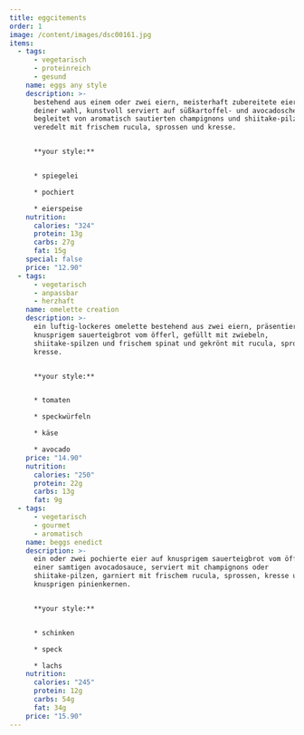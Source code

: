 ```yaml
---
title: eggcitements
order: 1
image: /content/images/dsc00161.jpg
items:
  - tags:
      - vegetarisch
      - proteinreich
      - gesund
    name: eggs any style
    description: >-
      bestehend aus einem oder zwei eiern, meisterhaft zubereitete eier nach
      deiner wahl, kunstvoll serviert auf süßkartoffel- und avocadoscheiben.
      begleitet von aromatisch sautierten champignons und shiitake-pilzen,
      veredelt mit frischem rucula, sprossen und kresse.


      **your style:**


      * spiegelei

      * pochiert

      * eierspeise
    nutrition:
      calories: "324"
      protein: 13g
      carbs: 27g
      fat: 15g
    special: false
    price: "12.90"
  - tags:
      - vegetarisch
      - anpassbar
      - herzhaft
    name: omelette creation
    description: >-
      ein luftig-lockeres omelette bestehend aus zwei eiern, präsentiert auf
      knusprigem sauerteigbrot vom öfferl, gefüllt mit zwiebeln,
      shiitake-spilzen und frischem spinat und gekrönt mit rucula, sprossen und
      kresse.


      **your style:**


      * tomaten

      * speckwürfeln

      * käse

      * avocado
    price: "14.90"
    nutrition:
      calories: "250"
      protein: 22g
      carbs: 13g
      fat: 9g
  - tags:
      - vegetarisch
      - gourmet
      - aromatisch
    name: beggs enedict
    description: >-
      ein oder zwei pochierte eier auf knusprigem sauerteigbrot vom öfferl und
      einer samtigen avocadosauce, serviert mit champignons oder
      shiitake-pilzen, garniert mit frischem rucula, sprossen, kresse und
      knusprigen pinienkernen.


      **your style:**


      * s﻿chinken

      * s﻿peck

      * l﻿achs
    nutrition:
      calories: "245"
      protein: 12g
      carbs: 54g
      fat: 34g
    price: "15.90"
---
```

